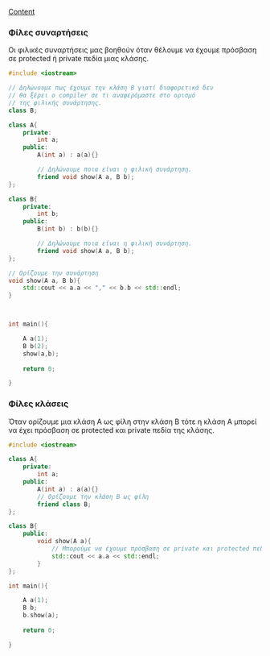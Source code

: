 [Content](Content.md)

### Φίλες συναρτήσεις

Οι φιλικές συναρτήσεις μας βοηθούν όταν θέλουμε να έχουμε πρόσβαση σε protected ή private πεδία μιας κλάσης.

```cpp
#include <iostream>

// Δηλώνουμε πως έχουμε την κλάση B γιατί διαφορετικά δεν
// θα ξέρει ο compiler σε τι αναφερόμαστε στο ορισμό
// της φιλικής συνάρτησης.
class B;

class A{
    private:
        int a;
    public:
        A(int a) : a(a){}

        // Δηλώνουμε ποια είναι η φιλική συνάρτηση.
        friend void show(A a, B b);
};

class B{
    private:
        int b;
    public:
        B(int b) : b(b){}

        // Δηλώνουμε ποια είναι η φιλική συνάρτηση.
        friend void show(A a, B b);
};

// Ορίζουμε την συνάρτηση
void show(A a, B b){
    std::cout << a.a << "," << b.b << std::endl;
}



int main(){

    A a(1);
    B b(2);
    show(a,b);
    
    return 0;

}
```

### Φίλες κλάσεις

Όταν ορίζουμε μια κλάση Α ως φίλη στην κλάση Β τότε η κλάση Α μπορεί να έχει πρόσβαση σε protected και private πεδία της κλάσης.

```cpp
#include <iostream>

class A{
    private:
        int a;
    public:
        A(int a) : a(a){}
        // Ορίζουμε την κλάση Β ως φίλη
        friend class B;
};

class B{
    public:
        void show(A a){
            // Μπορούμε να έχουμε πρόσβαση σε private και protected πεδία
            std::cout << a.a << std::endl;
        }
};

int main(){

    A a(1);
    B b;
    b.show(a);
    
    return 0;

}
```
